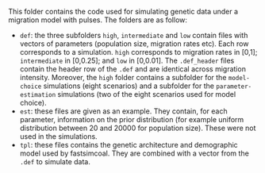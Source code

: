 This folder contains the code used for simulating genetic data under a migration model with pulses. The folders are as follow:

- `def`: the three subfolders `high`, `intermediate` and `low` contain files with vectors of parameters (population size, migration rates etc). Each row corresponds to a simulation. `high` corresponds to migration rates in [0,1]; `intermediate` in [0,0.25]; and `low` in [0,0.01]. The `.def_header` files contain the header row of the `.def` and are identical across migration intensity. Moreover, the `high` folder contains a subfolder for the `model-choice` simulations (eight scenarios) and a subfolder for the `parameter-estimation` simulations (two of the eight scenarios used for model choice).
- `est`: these files are given as an example. They contain, for each parameter, information on the prior distribution (for example uniform distribution between 20 and 20000 for population size). These were not used in the simulations.
- `tpl`: these files contains the genetic architecture and demographic model used by fastsimcoal. They are combined with a vector from the `.def` to simulate data.
